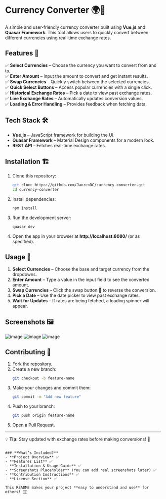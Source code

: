 
# Currency Converter 🌍💱

A simple and user-friendly currency converter built using **Vue.js** and **Quasar Framework**. This tool allows users to quickly convert between different currencies using real-time exchange rates.

## Features 🚀

✅ **Select Currencies** – Choose the currency you want to convert from and to.  
✅ **Enter Amount** – Input the amount to convert and get instant results.  
✅ **Swap Currencies** – Quickly switch between the selected currencies.  
✅ **Quick Select Buttons** – Access popular currencies with a single click.  
✅ **Historical Exchange Rates** – Pick a date to view past exchange rates.  
✅ **Live Exchange Rates** – Automatically updates conversion values.  
✅ **Loading & Error Handling** – Provides feedback when fetching data.  

## Tech Stack 🛠️

- **Vue.js** – JavaScript framework for building the UI.  
- **Quasar Framework** – Material Design components for a modern look.  
- **REST API** – Fetches real-time exchange rates.  

## Installation 🏗️

1. Clone this repository:
   ```sh
   git clone https://github.com/JanzenDC/currency-converter.git
   cd currency-converter
   ```

2. Install dependencies:
   ```sh
   npm install
   ```

3. Run the development server:
   ```sh
   quasar dev
   ```

4. Open the app in your browser at **http://localhost:8080/** (or as specified).

## Usage 📖

1. **Select Currencies** – Choose the base and target currency from the dropdowns.  
2. **Enter Amount** – Type a value in the input field to see the converted amount.  
3. **Swap Currencies** – Click the swap button 🔄 to reverse the conversion.  
4. **Pick a Date** – Use the date picker to view past exchange rates.  
5. **Wait for Updates** – If rates are being fetched, a loading spinner will appear.  

## Screenshots 🖼️

![image](https://github.com/user-attachments/assets/53f22819-1087-4b01-8f0f-8f9773a3009c)
![image](https://github.com/user-attachments/assets/682ba2fe-1408-4dc8-bb91-4c92afee0a14)
![image](https://github.com/user-attachments/assets/b73b8df0-55f0-4e9a-85b7-cd007b8bddfb)


## Contributing 🤝

1. Fork the repository.  
2. Create a new branch:  
   ```sh
   git checkout -b feature-name
   ```
3. Make your changes and commit them:  
   ```sh
   git commit -m "Add new feature"
   ```
4. Push to your branch:  
   ```sh
   git push origin feature-name
   ```
5. Open a Pull Request.  
---

💡 **Tip:** Stay updated with exchange rates before making conversions! 🚀  
```

### **What’s Included?**
- **Project Overview** ✅  
- **Features List** ✅  
- **Installation & Usage Guide** ✅  
- **Screenshots Placeholder** (You can add real screenshots later) ✅  
- **Contribution Instructions** ✅  
- **License Section** ✅  

This README makes your project **easy to understand and use** for others! 🚀🔥
